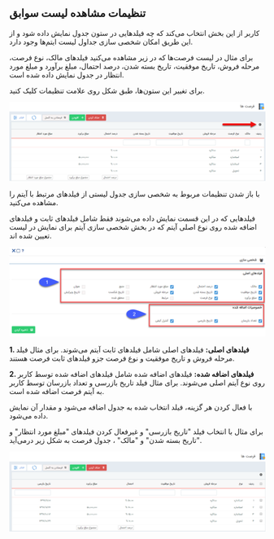 
## تنظیمات مشاهده لیست سوابق

کاربر از این بخش انتخاب می‌کند که چه فیلدهایی در ستون جدول نمایش داده شود و از این طریق امکان شخصی سازی جداول لیست ایتم‌ها وجود دارد.

برای مثال در لیست فرصت‌ها که در زیر مشاهده می‌کنید فیلدهای مالک، نوع فرصت، مرحله فروش، تاریخ موفقیت، تاریخ بسته شدن، درصد احتمال، مبلغ برآورد و مبلغ مورد انتظار در جدول نمایش داده شده است.

برای تغییر این ستون‌ها، طبق شکل روی علامت تنظیمات کلیک کنید.

![](CommonTableFeature.png)

با باز شدن تنظیمات مربوط به شخصی سازی جدول لیستی از فیلدهای مرتبط با آیتم را مشاهده می‌کنید.

فیلدهایی که در این قسمت نمایش داده می‌شوند فقط شامل فیلدهای ثابت و فیلدهای اضافه شده روی نوع اصلی آیتم که در بخش شخصی سازی آیتم برای نمایش در لیست تعیین شده اند.

![](CommonTableFeature2.png)

**1. فیلدهای اصلی:**  فیلدهای اصلی شامل فیلدهای ثابت آیتم می‌شوند. برای مثال فیلد مرحله فروش و تاریخ موفقیت و نوع فرصت جزو فیلدهای ثابت فرصت هستند.

**2. فیلدهای اضافه شده:** فیلدهای اضافه شده شامل فیلدهای اضافه شده توسط کاربر روی نوع آیتم اصلی می‌شوند. برای مثال فیلد تاریخ بازرسی و تعداد بازرسان توسط کاربر به آیتم فرصت اضافه شده است.

با فعال کردن هر گزینه، فیلد انتخاب شده به جدول اضافه می‌شود و مقدار آن نمایش داده می‌شود.

برای مثال با انتخاب فیلد "تاریخ بازرسی" و غیرفعال کردن فیلدهای "مبلغ مورد انتظار" و "تاریخ بسته شدن" و "مالک" ، جدول فرصت به شکل زیر درمی‌آید.

![](CommonTableFeature3.png)

 
